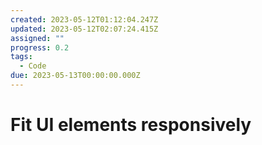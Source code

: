 ```yaml
---
created: 2023-05-12T01:12:04.247Z
updated: 2023-05-12T02:07:24.415Z
assigned: ""
progress: 0.2
tags:
  - Code
due: 2023-05-13T00:00:00.000Z
---
```


# Fit UI elements responsively
